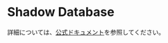 # Shadow Database

詳細については、[公式ドキュメント](https://www.prisma.io/docs/orm/prisma-migrate/understanding-prisma-migrate/shadow-database)を参照してください。
